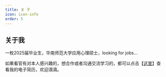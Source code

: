 ```yaml
---
title: 关 于
icon: icon-info
order: 5
---
```


## 关于我

一枚2025届毕业生，华南师范大学应用心理硕士，looking for jobs...

如果看官有对本人感兴趣的，想合作或者沟通交流学习的，都可以点击【[这里](https://qiqida.github.io/)】查看我的电子简历，欢迎滴滴。



